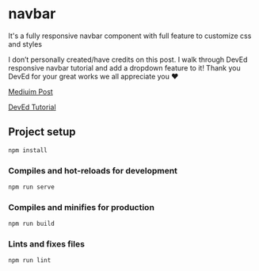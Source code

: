 # navbar

It's a fully responsive navbar component with full feature to customize css and styles

I don’t personally created/have credits on this post. I walk through DevEd responsive navbar tutorial and add a dropdown feature to it!
Thank you DevEd for your great works we all appreciate you ❤

[Mediuim Post](https://medium.com/@hasanparasteh/ready-to-use-vue-js-navbar-bf79c43af6da)

[DevEd Tutorial](https://youtu.be/gXkqy0b4M5g)

## Project setup

```bash
npm install
```

### Compiles and hot-reloads for development

```bash
npm run serve
```

### Compiles and minifies for production

```bash
npm run build
```

### Lints and fixes files

```bash
npm run lint
```
